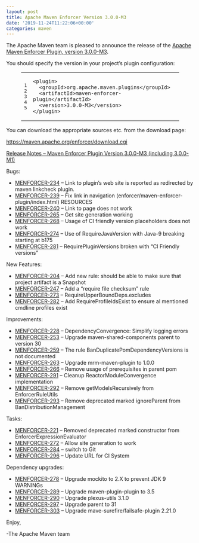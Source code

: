 ```yaml
---
layout: post
title: Apache Maven Enforcer Version 3.0.0-M3
date: '2019-11-24T11:22:06+00:00'
categories: maven
---
```

<div class="entry-content"><p>The Apache Maven team is pleased to announce the release of the
  <a href="http://maven.apache.org/plugins/maven-surefire-plugin/">Apache Maven Enforcer Plugin, version 3.0.0-M3</a>.</p>

  <p>You should specify the version in your project&rsquo;s plugin configuration:</p>

  <figure class='code'><figcaption><span></span></figcaption><div class="highlight"><table><tr><td class="gutter"><pre class="line-numbers"><span class='line-number'>1</span>
<span class='line-number'>2</span>
<span class='line-number'>3</span>
<span class='line-number'>4</span>
<span class='line-number'>5</span>
</pre></td><td class='code'><pre><code class='xml'><span class='line'><span class="nt">&lt;plugin&gt;</span>
</span><span class='line'>  <span class="nt">&lt;groupId&gt;</span>org.apache.maven.plugins<span class="nt">&lt;/groupId&gt;</span>
</span><span class='line'>  <span class="nt">&lt;artifactId&gt;</span>maven-enforcer-plugin<span class="nt">&lt;/artifactId&gt;</span>
</span><span class='line'>  <span class="nt">&lt;version&gt;</span>3.0.0-M3<span class="nt">&lt;/version&gt;</span>
</span><span class='line'><span class="nt">&lt;/plugin&gt;</span>
</span></code></pre></td></tr></table></div></figure>


  <p>You can download the appropriate sources etc. from the download page:</p>

  <p><a href="https://maven.apache.org/enforcer/download.cgi">https://maven.apache.org/enforcer/download.cgi</a></p>

  <!-- more -->


  <p><a href="https://issues.apache.org/jira/secure/ReleaseNote.jspa?projectId=12317520&amp;version=12343432&amp;styleName=Text">Release Notes &ndash; Maven Enforcer Plugin Version 3.0.0-M3 (including 3.0.0-M1)</a></p>

  <p>Bugs:</p>

  <ul>
    <li><a href="https://issues.apache.org/jira/browse/MENFORCER-234">MENFORCER-234</a> &ndash; Link to plugin&rsquo;s web site is reported as redirected by maven linkcheck plugin.</li>
    <li><a href="https://issues.apache.org/jira/browse/MENFORCER-239">MENFORCER-239</a> &ndash; Fix link in navigation (enforcer/maven-enforcer-plugin/index.html) RESOURCES</li>
    <li><a href="https://issues.apache.org/jira/browse/MENFORCER-240">MENFORCER-240</a> &ndash; Link to page does not work</li>
    <li><a href="https://issues.apache.org/jira/browse/MENFORCER-265">MENFORCER-265</a> &ndash; Get site generation working</li>
    <li><a href="https://issues.apache.org/jira/browse/MENFORCER-268">MENFORCER-268</a> &ndash; Usage of CI friendly version placeholders does not work</li>
    <li><a href="https://issues.apache.org/jira/browse/MENFORCER-274">MENFORCER-274</a> &ndash; Use of RequireJavaVersion with Java-9 breaking starting at b175</li>
    <li><a href="https://issues.apache.org/jira/browse/MENFORCER-281">MENFORCER-281</a> &ndash; RequirePluginVersions broken with &ldquo;CI Friendly versions&rdquo;</li>
  </ul>


  <p>New Features:</p>

  <ul>
    <li><a href="https://issues.apache.org/jira/browse/MENFORCER-204">MENFORCER-204</a> &ndash; Add new rule: should be able to make sure that project artifact is a Snapshot</li>
    <li><a href="https://issues.apache.org/jira/browse/MENFORCER-247">MENFORCER-247</a> &ndash; Add a &ldquo;require file checksum&rdquo; rule</li>
    <li><a href="https://issues.apache.org/jira/browse/MENFORCER-273">MENFORCER-273</a> &ndash; RequireUpperBoundDeps.excludes</li>
    <li><a href="https://issues.apache.org/jira/browse/MENFORCER-282">MENFORCER-282</a> &ndash; Add RequireProfileIdsExist to ensure al mentioned cmdline profiles exist</li>
  </ul>


  <p>Improvements:</p>

  <ul>
    <li><a href="https://issues.apache.org/jira/browse/MENFORCER-228">MENFORCER-228</a> &ndash; DependencyConvergence: Simplify logging errors</li>
    <li><a href="https://issues.apache.org/jira/browse/MENFORCER-253">MENFORCER-253</a> &ndash; Upgrade maven-shared-components parent to version 30</li>
    <li><a href="https://issues.apache.org/jira/browse/MENFORCER-259">MENFORCER-259</a> &ndash; The rule BanDuplicatePomDependencyVersions is not documented</li>
    <li><a href="https://issues.apache.org/jira/browse/MENFORCER-263">MENFORCER-263</a> &ndash; Upgrade mrm-maven-plugin to 1.0.0</li>
    <li><a href="https://issues.apache.org/jira/browse/MENFORCER-266">MENFORCER-266</a> &ndash; Remove usage of prerequisites in parent pom</li>
    <li><a href="https://issues.apache.org/jira/browse/MENFORCER-291">MENFORCER-291</a> &ndash; Cleanup ReactorModuleConvergence implementation</li>
    <li><a href="https://issues.apache.org/jira/browse/MENFORCER-292">MENFORCER-292</a> &ndash; Remove getModelsRecursively from EnforcerRuleUtils</li>
    <li><a href="https://issues.apache.org/jira/browse/MENFORCER-293">MENFORCER-293</a> &ndash; Remove deprecated marked ignoreParent from BanDistributionManagement</li>
  </ul>


  <p>Tasks:</p>

  <ul>
    <li><a href="https://issues.apache.org/jira/browse/MENFORCER-221">MENFORCER-221</a> &ndash; Removed deprecated marked constructor from EnforcerExpressionEvaluator</li>
    <li><a href="https://issues.apache.org/jira/browse/MENFORCER-272">MENFORCER-272</a> &ndash; Allow site generation to work</li>
    <li><a href="https://issues.apache.org/jira/browse/MENFORCER-284">MENFORCER-284</a> &ndash; switch to Git</li>
    <li><a href="https://issues.apache.org/jira/browse/MENFORCER-296">MENFORCER-296</a> &ndash; Update URL for CI System</li>
  </ul>


  <p>Dependency upgrades:</p>

  <ul>
    <li><a href="https://issues.apache.org/jira/browse/MENFORCER-278">MENFORCER-278</a> &ndash; Upgrade mockito to 2.X to prevent JDK 9 WARNINGs</li>
    <li><a href="https://issues.apache.org/jira/browse/MENFORCER-289">MENFORCER-289</a> &ndash; Upgrade maven-plugin-plugin to 3.5</li>
    <li><a href="https://issues.apache.org/jira/browse/MENFORCER-290">MENFORCER-290</a> &ndash; Upgrade plexus-utils 3.1.0</li>
    <li><a href="https://issues.apache.org/jira/browse/MENFORCER-297">MENFORCER-297</a> &ndash; Upgrade parent to 31</li>
    <li><a href="https://issues.apache.org/jira/browse/MENFORCER-303">MENFORCER-303</a> &ndash; Upgrade mave-surefire/failsafe-plugin 2.21.0</li>
  </ul>


  <p>Enjoy,</p>

  <p>-The Apache Maven team</p>
</div>

